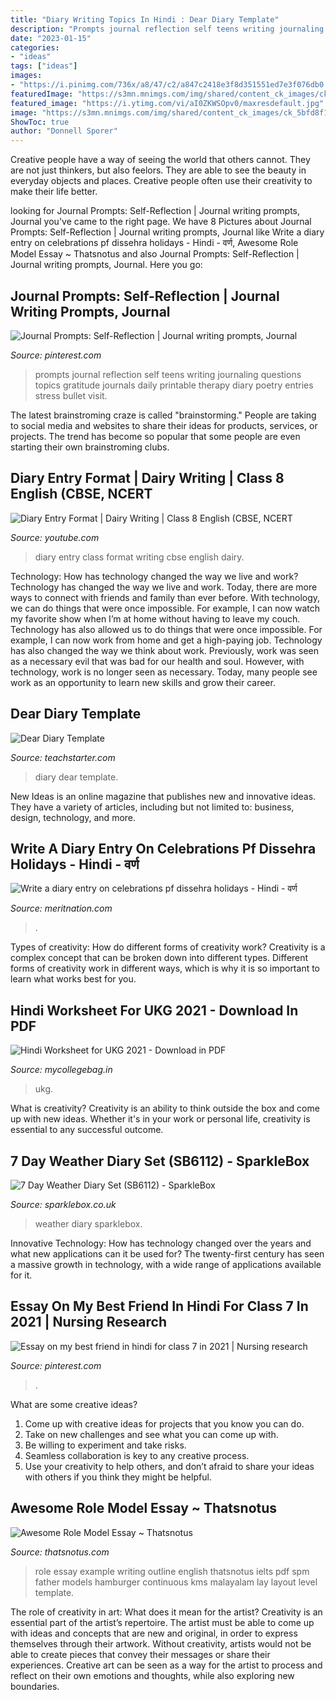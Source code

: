 ```yaml
---
title: "Diary Writing Topics In Hindi : Dear Diary Template"
description: "Prompts journal reflection self teens writing journaling questions topics gratitude journals daily printable therapy diary poetry entries stress bullet visit"
date: "2023-01-15"
categories:
- "ideas"
tags: ["ideas"]
images:
- "https://i.pinimg.com/736x/a8/47/c2/a847c2418e3f8d351551ed7e3f076db0.jpg"
featuredImage: "https://s3mn.mnimgs.com/img/shared/content_ck_images/ck_5bfd8f15b75a8.jpg"
featured_image: "https://i.ytimg.com/vi/aI0ZKWSOpv0/maxresdefault.jpg"
image: "https://s3mn.mnimgs.com/img/shared/content_ck_images/ck_5bfd8f15b75a8.jpg"
ShowToc: true
author: "Donnell Sporer"
---
```



Creative people have a way of seeing the world that others cannot. They are not just thinkers, but also feelors. They are able to see the beauty in everyday objects and places. Creative people often use their creativity to make their life better.

	

		
looking for Journal Prompts: Self-Reflection | Journal writing prompts, Journal you've came to the right page. We have 8 Pictures about Journal Prompts: Self-Reflection | Journal writing prompts, Journal like Write a diary entry on celebrations pf dissehra holidays - Hindi - वर्ण, Awesome Role Model Essay ~ Thatsnotus and also Journal Prompts: Self-Reflection | Journal writing prompts, Journal. Here you go:
		
    
## Journal Prompts: Self-Reflection | Journal Writing Prompts, Journal

<img loading=lazy src="https://i.pinimg.com/736x/52/a7/de/52a7de594b39c6731dd353706f7bfd12.jpg" onerror="this.onerror=null;this.src='https://tse4.mm.bing.net/th?id=OIP.BKKAJ-pXFE2w2rTSeqNIywHaLH&amp;pid=15.1';" alt="Journal Prompts: Self-Reflection | Journal writing prompts, Journal">

_Source: pinterest.com_

>prompts journal reflection self teens writing journaling questions topics gratitude journals daily printable therapy diary poetry entries stress bullet visit. 

	

The latest brainstroming craze is called "brainstorming." People are taking to social media and websites to share their ideas for products, services, or projects. The trend has become so popular that some people are even starting their own brainstroming clubs.

    
## Diary Entry Format | Dairy Writing | Class 8 English (CBSE, NCERT

<img loading=lazy src="https://i.ytimg.com/vi/aI0ZKWSOpv0/maxresdefault.jpg" onerror="this.onerror=null;this.src='https://tse4.mm.bing.net/th?id=OIP.kL3NTP4fquKK3v3ufEMhtgHaEK&amp;pid=15.1';" alt="Diary Entry Format | Dairy Writing | Class 8 English (CBSE, NCERT">

_Source: youtube.com_

>diary entry class format writing cbse english dairy. 

	

Technology: How has technology changed the way we live and work?
Technology has changed the way we live and work. Today, there are more ways to connect with friends and family than ever before. With technology, we can do things that were once impossible. For example, I can now watch my favorite show when I’m at home without having to leave my couch. Technology has also allowed us to do things that were once impossible. For example, I can now work from home and get a high-paying job. Technology has also changed the way we think about work. Previously, work was seen as a necessary evil that was bad for our health and soul. However, with technology, work is no longer seen as necessary. Today, many people see work as an opportunity to learn new skills and grow their career.

    
## Dear Diary Template

<img loading=lazy src="https://www.teachstarter.com/wp-content/uploads/2019/02/preview-2651606-371602-0-landscape.png" onerror="this.onerror=null;this.src='https://tse1.mm.bing.net/th?id=OIP.WQwvHZj0OoNlDlmtkditqQHaD4&amp;pid=15.1';" alt="Dear Diary Template">

_Source: teachstarter.com_

>diary dear template. 

	

New Ideas is an online magazine that publishes new and innovative ideas. They have a variety of articles, including but not limited to: business, design, technology, and more.

    
## Write A Diary Entry On Celebrations Pf Dissehra Holidays - Hindi - वर्ण

<img loading=lazy src="https://s3mn.mnimgs.com/img/shared/content_ck_images/ck_5bfd8f15b75a8.jpg" onerror="this.onerror=null;this.src='https://tse4.mm.bing.net/th?id=OIP.Ojf1y47S-MjyZvqw942F2wHaKd&amp;pid=15.1';" alt="Write a diary entry on celebrations pf dissehra holidays - Hindi - वर्ण">

_Source: meritnation.com_

>. 

	

Types of creativity: How do different forms of creativity work?
Creativity is a complex concept that can be broken down into different types. Different forms of creativity work in different ways, which is why it is so important to learn what works best for you.

    
## Hindi Worksheet For UKG 2021 - Download In PDF

<img loading=lazy src="https://mycollegebag.in/wp-content/uploads/2021/05/Hindi-2-letter-words-724x1024.jpg" onerror="this.onerror=null;this.src='https://tse2.mm.bing.net/th?id=OIP.2_zMT0FIl-VW8l2wFCRF1AHaKe&amp;pid=15.1';" alt="Hindi Worksheet for UKG 2021 - Download in PDF">

_Source: mycollegebag.in_

>ukg. 

	

What is creativity?
Creativity is an ability to think outside the box and come up with new ideas. Whether it's in your work or personal life, creativity is essential to any successful outcome.

    
## 7 Day Weather Diary Set (SB6112) - SparkleBox

<img loading=lazy src="http://www.sparklebox.co.uk/wp-content/uploads/1-page.jpg" onerror="this.onerror=null;this.src='https://tse4.mm.bing.net/th?id=OIP.D0wpotSN3GUbKn6Y4HqGiAHaKe&amp;pid=15.1';" alt="7 Day Weather Diary Set (SB6112) - SparkleBox">

_Source: sparklebox.co.uk_

>weather diary sparklebox. 

	

Innovative Technology: How has technology changed over the years and what new applications can it be used for?
The twenty-first century has seen a massive growth in technology, with a wide range of applications available for it.

    
## Essay On My Best Friend In Hindi For Class 7 In 2021 | Nursing Research

<img loading=lazy src="https://i.pinimg.com/736x/a8/47/c2/a847c2418e3f8d351551ed7e3f076db0.jpg" onerror="this.onerror=null;this.src='https://tse1.mm.bing.net/th?id=OIP.XrJ9Eorq7qjeVKEOULwtFgHaLH&amp;pid=15.1';" alt="Essay on my best friend in hindi for class 7 in 2021 | Nursing research">

_Source: pinterest.com_

>. 

	

What are some creative ideas?
1. Come up with creative ideas for projects that you know you can do.
2. Take on new challenges and see what you can come up with. 
3. Be willing to experiment and take risks. 
4. Seamless collaboration is key to any creative process. 
5. Use your creativity to help others, and don’t afraid to share your ideas with others if you think they might be helpful.

    
## Awesome Role Model Essay ~ Thatsnotus

<img loading=lazy src="https://www.thatsnotus.com/g/004-role-model-essay-example-kerala-sslc-english-medium-question-papers-1024x1412.jpg" onerror="this.onerror=null;this.src='https://tse2.mm.bing.net/th?id=OIP.pgTG5TsHYWOmGRWj92-nPAHaKN&amp;pid=15.1';" alt="Awesome Role Model Essay ~ Thatsnotus">

_Source: thatsnotus.com_

>role essay example writing outline english thatsnotus ielts pdf spm father models hamburger continuous kms malayalam lay layout level template. 

	

The role of creativity in art: What does it mean for the artist?
Creativity is an essential part of the artist’s repertoire. The artist must be able to come up with ideas and concepts that are new and original, in order to express themselves through their artwork. Without creativity, artists would not be able to create pieces that convey their messages or share their experiences. Creative art can be seen as a way for the artist to process and reflect on their own emotions and thoughts, while also exploring new boundaries.

